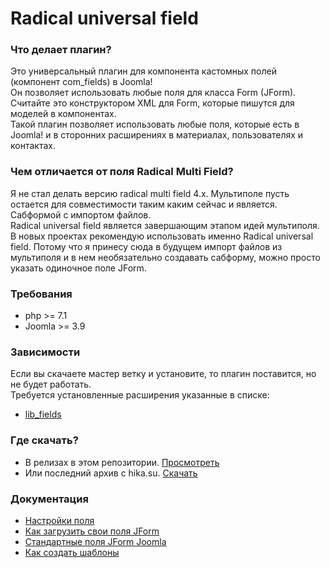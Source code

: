 # Radical universal field

### Что делает плагин?
Это универсальный плагин для компонента кастомных полей (компонент com_fields) в Joomla! <br/>
Он позволяет использовать любые поля для класса Form (JForm). <br/>
Считайте это конструктором XML для Form, которые пишутся для моделей в компонентах. <br/>
Такой плагин позволяет использовать любые поля, которые есть в Joomla! и в сторонних расширениях в материалах, пользователях и контактах.


### Чем отличается от поля Radical Multi Field?
Я не стал делать версию radical multi field 4.x. Мультиполе пусть остается для совместимости таким каким сейчас и является. Сабформой с импортом файлов.<br/>
Radical universal field является завершающим этапом идей мультиполя.<br/>
В новых проектах рекомендую использовать именно Radical universal field. Потому что я принесу сюда в будущем импорт файлов из мультиполя и в нем необязательно создавать сабформу, можно просто указать одиночное поле JForm.


### Требования
- php >= 7.1
- Joomla >= 3.9


### Зависимости
Если вы скачаете мастер ветку и установите, то плагин поставится, но не будет работать. <br/>
Требуется установленные расширения указанные в списке:
- [lib_fields](https://github.com/JPathRu/lib_fields)


### Где скачать?
- В релизах в этом репозитории. [Просмотреть](https://github.com/Delo-Design/radicaluniversalfield/releases)
- Или последний архив с hika.su. [Скачать](https://hika.su/builds/free/dev_pkg_radicaluniversalfield.zip)


###  Документация
- [Настройки поля](https://github.com/Delo-Design/radicaluniversalfield/blob/master/docs/params.md)
- [Как загрузить свои поля JForm](https://github.com/Delo-Design/radicaluniversalfield/blob/master/docs/loadfields.md)
- [Стандартные поля JForm Joomla](https://github.com/Delo-Design/radicaluniversalfield/blob/master/docs/listfields.md)
- [Как создать шаблоны](https://github.com/Delo-Design/radicaluniversalfield/blob/master/docs/templates.md)